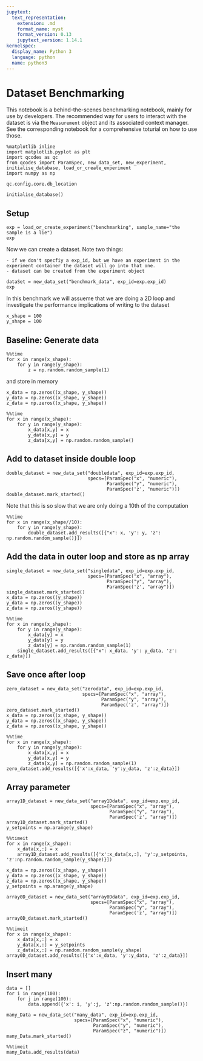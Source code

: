 ```yaml
---
jupytext:
  text_representation:
    extension: .md
    format_name: myst
    format_version: 0.13
    jupytext_version: 1.14.1
kernelspec:
  display_name: Python 3
  language: python
  name: python3
---
```


# Dataset Benchmarking

This notebook is a behind-the-scenes benchmarking notebook, mainly for use by developers. The recommended way for users to interact with the dataset is via the `Measurement` object and its associated context manager. See the corresponding notebook for a comprehensive toturial on how to use those.

```{code-cell} ipython3
%matplotlib inline
import matplotlib.pyplot as plt
import qcodes as qc
from qcodes import ParamSpec, new_data_set, new_experiment, initialise_database, load_or_create_experiment
import numpy as np
```

```{code-cell} ipython3
qc.config.core.db_location
```

```{code-cell} ipython3
initialise_database()
```

## Setup

```{code-cell} ipython3
exp = load_or_create_experiment("benchmarking", sample_name="the sample is a lie")
exp
```

Now we can create a dataset. Note two things:

    - if we don't specfiy a exp_id, but we have an experiment in the experiment container the dataset will go into that one.
    - dataset can be created from the experiment object


```{code-cell} ipython3
dataSet = new_data_set("benchmark_data", exp_id=exp.exp_id)
exp
```

In this benchmark we will assueme that we are doing a 2D loop and investigate the performance implications of writing to the dataset

```{code-cell} ipython3
x_shape = 100
y_shape = 100
```

## Baseline: Generate data

```{code-cell} ipython3
%%time
for x in range(x_shape):
    for y in range(y_shape):
        z = np.random.random_sample(1)
```

and store in memory

```{code-cell} ipython3
x_data = np.zeros((x_shape, y_shape))
y_data = np.zeros((x_shape, y_shape))
z_data = np.zeros((x_shape, y_shape))
```

```{code-cell} ipython3
%%time
for x in range(x_shape):
    for y in range(y_shape):
        x_data[x,y] = x
        y_data[x,y] = y
        z_data[x,y] = np.random.random_sample()
```

## Add to dataset inside double loop

```{code-cell} ipython3
double_dataset = new_data_set("doubledata", exp_id=exp.exp_id,
                              specs=[ParamSpec("x", "numeric"),
                                     ParamSpec("y", "numeric"),
                                     ParamSpec('z', "numeric")])
double_dataset.mark_started()
```

Note that this is so slow that we are only doing a 10th of the computation

```{code-cell} ipython3
%%time
for x in range(x_shape//10):
    for y in range(y_shape):
        double_dataset.add_results([{"x": x, 'y': y, 'z': np.random.random_sample()}])
```

## Add the data in outer loop and store as np array

```{code-cell} ipython3
single_dataset = new_data_set("singledata", exp_id=exp.exp_id,
                              specs=[ParamSpec("x", "array"),
                                     ParamSpec("y", "array"),
                                     ParamSpec('z', "array")])
single_dataset.mark_started()
x_data = np.zeros((y_shape))
y_data = np.zeros((y_shape))
z_data = np.zeros((y_shape))
```

```{code-cell} ipython3
%%time
for x in range(x_shape):
    for y in range(y_shape):
        x_data[y] = x
        y_data[y] = y
        z_data[y] = np.random.random_sample(1)
    single_dataset.add_results([{"x": x_data, 'y': y_data, 'z': z_data}])
```

## Save once after loop

```{code-cell} ipython3
zero_dataset = new_data_set("zerodata", exp_id=exp.exp_id,
                            specs=[ParamSpec("x", "array"),
                                   ParamSpec("y", "array"),
                                   ParamSpec('z', "array")])
zero_dataset.mark_started()
x_data = np.zeros((x_shape, y_shape))
y_data = np.zeros((x_shape, y_shape))
z_data = np.zeros((x_shape, y_shape))
```

```{code-cell} ipython3
%%time
for x in range(x_shape):
    for y in range(y_shape):
        x_data[x,y] = x
        y_data[x,y] = y
        z_data[x,y] = np.random.random_sample(1)
zero_dataset.add_results([{'x':x_data, 'y':y_data, 'z':z_data}])
```

## Array parameter

```{code-cell} ipython3
array1D_dataset = new_data_set("array1Ddata", exp_id=exp.exp_id,
                               specs=[ParamSpec("x", "array"),
                                      ParamSpec("y", "array"),
                                      ParamSpec('z', "array")])
array1D_dataset.mark_started()
y_setpoints = np.arange(y_shape)
```

```{code-cell} ipython3
%%timeit
for x in range(x_shape):
    x_data[x,:] = x
    array1D_dataset.add_results([{'x':x_data[x,:], 'y':y_setpoints, 'z':np.random.random_sample(y_shape)}])
```

```{code-cell} ipython3
x_data = np.zeros((x_shape, y_shape))
y_data = np.zeros((x_shape, y_shape))
z_data = np.zeros((x_shape, y_shape))
y_setpoints = np.arange(y_shape)
```

```{code-cell} ipython3
array0D_dataset = new_data_set("array0Ddata", exp_id=exp.exp_id,
                               specs=[ParamSpec("x", "array"),
                                      ParamSpec("y", "array"),
                                      ParamSpec('z', "array")])
array0D_dataset.mark_started()
```

```{code-cell} ipython3
%%timeit
for x in range(x_shape):
    x_data[x,:] = x
    y_data[x,:] = y_setpoints
    z_data[x,:] = np.random.random_sample(y_shape)
array0D_dataset.add_results([{'x':x_data, 'y':y_data, 'z':z_data}])
```

## Insert many

```{code-cell} ipython3
data = []
for i in range(100):
    for j in range(100):
        data.append({'x': i, 'y':j, 'z':np.random.random_sample()})
```

```{code-cell} ipython3
many_Data = new_data_set("many_data", exp_id=exp.exp_id,
                         specs=[ParamSpec("x", "numeric"),
                                ParamSpec("y", "numeric"),
                                ParamSpec("z", "numeric")])
many_Data.mark_started()
```

```{code-cell} ipython3
%%timeit
many_Data.add_results(data)
```
